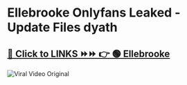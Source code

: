 
 # Ellebrooke Onlyfans Leaked - Update Files dyath

## <h2><a href="https://clipsfans.com/Ellebrooke&ref=git">🔗 Click to LINKS ⏩⏩ 👉 🟢 Ellebrooke </a></h2>

<a href="https://clipsfans.com/Ellebrooke&ref=git" rel="nofollow" data-target="animated-image.originalLink"><img src="https://i.ibb.co.com/xMMVF88/686577567.gif" alt="Viral Video Original" style="max-width: 100%; display: inline-block;" data-target="animated-image.originalImage"></a>

